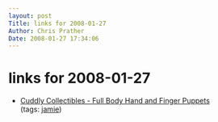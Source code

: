 ```yaml
---
layout: post
Title: links for 2008-01-27  
Author: Chris Prather
Date: 2008-01-27 17:34:06
---
```


# links for 2008-01-27
<ul class="delicious">
	<li>
		<div class="delicious-link"><a href="http://www.cuddlycollectibles.com/puppets.htm">Cuddly Collectibles - Full Body Hand and Finger Puppets</a></div>
		<div class="delicious-tags">(tags: <a href="http://del.icio.us/perigrin/jamie">jamie</a>)</div>
	</li>
</ul>

